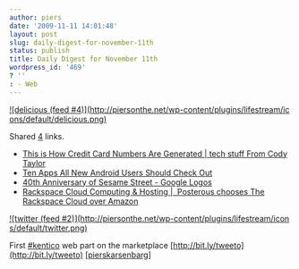 ```yaml
---
author: piers
date: '2009-11-11 14:01:48'
layout: post
slug: daily-digest-for-november-11th
status: publish
title: Daily Digest for November 11th
wordpress_id: '469'
? ''
: - Web
---
```


[![delicious (feed #4)](http://piersonthe.net/wp-content/plugins/lifestream/ic
ons/default/delicious.png)](http://del.icio.us/piersk)

Shared [4](void(0);) links.

  * [This is How Credit Card Numbers Are Generated | tech stuff From Cody Taylor](http://codytaylor.org/2009/11/this-is-how-credit-card-numbers-are-generated.html)
  * [Ten Apps All New Android Users Should Check Out](http://www.mobilecrunch.com/2009/11/09/top-10-android-apps/)
  * [40th Anniversary of Sesame Street - Google Logos](http://www.google.com/logos/sesamestreet.html)
  * [Rackspace Cloud Computing & Hosting |  Posterous chooses The Rackspace Cloud over Amazon](http://www.rackspacecloud.com/blog/?p=3209&preview=true)

[![twitter (feed #2)](http://piersonthe.net/wp-content/plugins/lifestream/icon
s/default/twitter.png)](http://twitter.com/pierskarsenbarg/statuses/5616361489
)

First [#kentico](https://search.twitter.com/search?q=%23kentico) web part on
the marketplace [http://bit.ly/tweeto](http://bit.ly/tweeto)
[[pierskarsenbarg](http://twitter.com/pierskarsenbarg/statuses/5616361489)]

